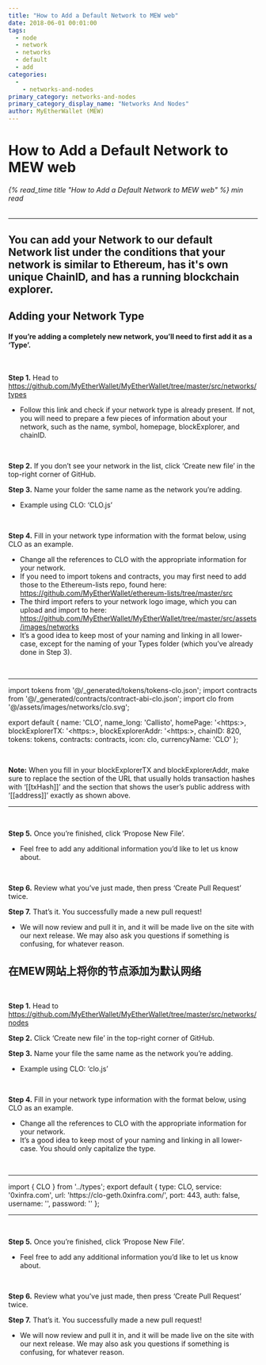 ```yaml
---
title: "How to Add a Default Network to MEW web"
date: 2018-06-01 00:01:00
tags:
  - node
  - network
  - networks
  - default
  - add
categories:
  - 
    - networks-and-nodes
primary_category: networks-and-nodes
primary_category_display_name: "Networks And Nodes"
author: MyEtherWallet (MEW)
---
```


# **How to Add a Default Network to MEW web**

###### {% read_time title "How to Add a Default Network to MEW web" %} min read

* * *

## You can add your Network to our default Network list under the conditions that your network is similar to Ethereum, has it's own unique ChainID, and has a running blockchain explorer.

## **Adding your Network Type**

#### If you’re adding a completely new network, you’ll need to first add it as a ‘Type’.

<br>

**Step 1.** Head to <https://github.com/MyEtherWallet/MyEtherWallet/tree/master/src/networks/types>

-   Follow this link and check if your network type is already present. If not, you will need to prepare a few pieces of information about your network, such as the name, symbol, homepage, blockExplorer, and chainID.

<br>

**Step 2.** If you don’t see your network in the list, click ‘Create new file’ in the top-right corner of GitHub.

**Step 3.** Name your folder the same name as the network you’re adding.

-   Example using CLO: ‘CLO.js’

<br>

**Step 4.** Fill in your network type information with the format below, using CLO as an example.

-   Change all the references to CLO with the appropriate information for your network.
-   If you need to import tokens and contracts, you may first need to add those to the Ethereum-lists repo, found here: <https://github.com/MyEtherWallet/ethereum-lists/tree/master/src>
-   The third import refers to your network logo image, which you can upload and import to here: <https://github.com/MyEtherWallet/MyEtherWallet/tree/master/src/assets/images/networks>
-   It’s a good idea to keep most of your naming and linking in all lower-case, except for the naming of your Types folder (which you’ve already done in Step 3).

<br>

* * *

<div class="scrollbox">
import tokens from '@/_generated/tokens/tokens-clo.json';
import contracts from '@/_generated/contracts/contract-abi-clo.json';
import clo from '@/assets/images/networks/clo.svg';

export default {
  name: 'CLO',
  name_long: 'Callisto',
  homePage: '&lt;https&#x3A;>,
  blockExplorerTX: '&lt;https&#x3A;>,
  blockExplorerAddr: '&lt;https&#x3A;>,
  chainID: 820,
  tokens: tokens,
  contracts: contracts,
  icon: clo,
  currencyName: 'CLO'
};

</div>

<br>

**Note:** When you fill in your blockExplorerTX and blockExplorerAddr, make sure to replace the section of the URL that usually holds transaction hashes with ‘\[[txHash]]’ and the section that shows the user’s public address with ‘\[[address]]’ exactly as shown above.

* * *

<br>

**Step 5.** Once you’re finished, click ‘Propose New File’.

-   Feel free to add any additional information you’d like to let us know about.

<br>

**Step 6.** Review what you’ve just made, then press ‘Create Pull Request’ twice.

**Step 7.** That’s it. You successfully made a new pull request!

-   We will now review and pull it in, and it will be made live on the site with our next release. We may also ask you questions if something is confusing, for whatever reason.

## **在MEW网站上将你的节点添加为默认网络**

<br>

**Step 1.** Head to <https://github.com/MyEtherWallet/MyEtherWallet/tree/master/src/networks/nodes>

**Step 2.** Click ‘Create new file’ in the top-right corner of GitHub.

**Step 3.** Name your file the same name as the network you’re adding.

-   Example using CLO: ‘clo.js’

<br>

**Step 4.** Fill in your network type information with the format below, using CLO as an example.

-   Change all the references to CLO with the appropriate information for your network.
-   It’s a good idea to keep most of your naming and linking in all lower-case. You should only capitalize the type.

<br>

* * *

<div class="scrollbox">
import { CLO } from '../types';
export default {
  type: CLO,
  service: '0xinfra.com',
  url: 'https://clo-geth.0xinfra.com/',
  port: 443,
  auth: false,
  username: '',
  password: ''
};
</div>

* * *

<br>

**Step 5.** Once you’re finished, click ‘Propose New File’.

-   Feel free to add any additional information you’d like to let us know about.

<br>

**Step 6.** Review what you’ve just made, then press ‘Create Pull Request’ twice.

**Step 7.** That’s it. You successfully made a new pull request!

-   We will now review and pull it in, and it will be made live on the site with our next release. We may also ask you questions if something is confusing, for whatever reason.

